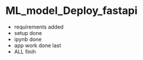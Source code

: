 # ML_model_Deploy_fastapi

-  requirements added
- setup done 
- ipynb done
- app work done last 
-  ALL finih 